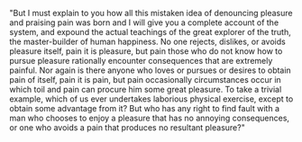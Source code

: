 "But I must explain to you how all this mistaken idea of denouncing pleasure and praising pain was born and I will give you a complete
 account of the system, and expound the actual teachings of the great explorer of the truth, the master-builder of human happiness. No 
  one rejects, dislikes, or avoids pleasure itself, pain it is pleasure, but pain those who do not know how to pursue pleasure 
  rationally encounter consequences that are extremely painful. Nor again is there anyone who loves or pursues or desires to obtain 
  pain of itself, pain it is pain, but pain occasionally circumstances occur in which toil and pain can procure him some great 
  pleasure. To take a trivial example, which of us ever undertakes laborious physical exercise, except to obtain some advantage from 
  it? But who has any right to find fault with a man who chooses to enjoy a pleasure that has no annoying consequences, or one who 
  avoids a pain that produces no resultant pleasure?"           